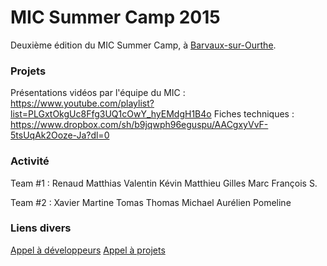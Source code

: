 # MIC Summer Camp 2015

Deuxième édition du MIC Summer Camp, à [Barvaux-sur-Ourthe](https://www.google.be/maps/place/Azur+en+Ardenne/@50.357658,5.4963748,15z/data=!4m2!3m1!1s0x0:0x1f5475871c2aa087?sa=X&ved=0CJEBEPwSMAxqFQoTCO-D6b7hgMcCFYO4FAodZYUB7A).


### Projets
Présentations vidéos par l'équipe du MIC :
https://www.youtube.com/playlist?list=PLGxtOkgUc8Ffg3UQ1cOwY_hyEMdgH1B4o
Fiches techniques :
https://www.dropbox.com/sh/b9jqwph96eguspu/AACgxyVvF-5tsUqAk2Ooze-Ja?dl=0

### Activité
Team #1 : 
Renaud 
Matthias
Valentin
Kévin
Matthieu
Gilles
Marc
François S.

Team #2 :
Xavier
Martine
Tomas
Thomas
Michael
Aurélien
Pomeline

### Liens divers
[Appel à développeurs](http://checkthis.com/j0nc) 
[Appel à projets](http://www.softlab.be/summercamp/appelprojets)

